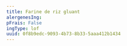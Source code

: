 ```yaml
---
title: Farine de riz gluant
alergenesIng:
pFrais: False
ingType: lof
uuid: 0f8b9edc-9093-4b73-8b33-5aaa412b1434
---
```

